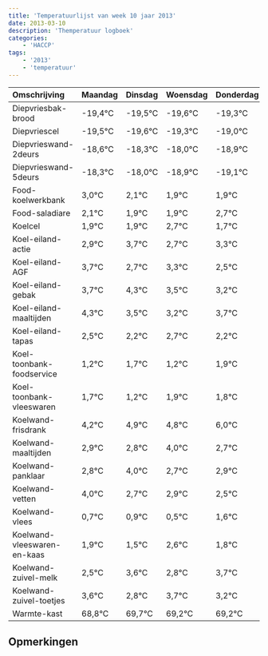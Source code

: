 ```yaml
---
title: 'Temperatuurlijst van week 10 jaar 2013'
date: 2013-03-10
description: 'Themperatuur logboek'
categories:
    - 'HACCP'
tags:
    - '2013'
    - 'temperatuur'
---
```

|Omschrijving|Maandag|Dinsdag|Woensdag|Donderdag|Vrijdag|Zaterdag|Zondag|
|:---|:---|:---|:---|:---|:---|:---|:---|
|Diepvriesbak-brood|-19,4°C|-19,5°C|-19,6°C|-19,3°C|-19,0°C|-19,9°C|-20,1°C|
|Diepvriescel|-19,5°C|-19,6°C|-19,3°C|-19,0°C|-19,9°C|-20,1°C|-20,1°C|
|Diepvrieswand-2deurs|-18,6°C|-18,3°C|-18,0°C|-18,9°C|-19,1°C|-19,1°C|-18,3°C|
|Diepvrieswand-5deurs|-18,3°C|-18,0°C|-18,9°C|-19,1°C|-19,1°C|-18,3°C|-19,3°C|
|Food-koelwerkbank|3,0°C|2,1°C|1,9°C|1,9°C|2,7°C|1,7°C|2,3°C|
|Food-saladiare|2,1°C|1,9°C|1,9°C|2,7°C|1,7°C|2,3°C|1,5°C|
|Koelcel|1,9°C|1,9°C|2,7°C|1,7°C|2,3°C|1,5°C|1,2°C|
|Koel-eiland-actie|2,9°C|3,7°C|2,7°C|3,3°C|2,5°C|2,2°C|2,7°C|
|Koel-eiland-AGF|3,7°C|2,7°C|3,3°C|2,5°C|2,2°C|2,7°C|2,2°C|
|Koel-eiland-gebak|3,7°C|4,3°C|3,5°C|3,2°C|3,7°C|3,2°C|3,9°C|
|Koel-eiland-maaltijden|4,3°C|3,5°C|3,2°C|3,7°C|3,2°C|3,9°C|3,8°C|
|Koel-eiland-tapas|2,5°C|2,2°C|2,7°C|2,2°C|2,9°C|2,8°C|4,0°C|
|Koel-toonbank-foodservice|1,2°C|1,7°C|1,2°C|1,9°C|1,8°C|3,0°C|1,7°C|
|Koel-toonbank-vleeswaren|1,7°C|1,2°C|1,9°C|1,8°C|3,0°C|1,7°C|1,9°C|
|Koelwand-frisdrank|4,2°C|4,9°C|4,8°C|6,0°C|4,7°C|4,9°C|4,5°C|
|Koelwand-maaltijden|2,9°C|2,8°C|4,0°C|2,7°C|2,9°C|2,5°C|3,6°C|
|Koelwand-panklaar|2,8°C|4,0°C|2,7°C|2,9°C|2,5°C|3,6°C|2,8°C|
|Koelwand-vetten|4,0°C|2,7°C|2,9°C|2,5°C|3,6°C|2,8°C|3,7°C|
|Koelwand-vlees|0,7°C|0,9°C|0,5°C|1,6°C|0,8°C|1,7°C|1,2°C|
|Koelwand-vleeswaren-en-kaas|1,9°C|1,5°C|2,6°C|1,8°C|2,7°C|2,2°C|2,2°C|
|Koelwand-zuivel-melk|2,5°C|3,6°C|2,8°C|3,7°C|3,2°C|3,2°C|4,0°C|
|Koelwand-zuivel-toetjes|3,6°C|2,8°C|3,7°C|3,2°C|3,2°C|4,0°C|3,3°C|
|Warmte-kast|68,8°C|69,7°C|69,2°C|69,2°C|70,0°C|69,3°C|68,2°C|

## Opmerkingen


